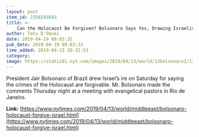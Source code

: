```yaml
---
layout: post
item_id: 2558243693
title: >-
    Can the Holocaust Be Forgiven? Bolsonaro Says Yes, Drawing Israelis’ Ire
author: Tatu D'Oquei
date: 2019-04-19 08:03:32
pub_date: 2019-04-19 08:03:32
time_added: 2019-04-13 20:32:53
category: 
image: https://static01.nyt.com/images/2019/04/13/world/13bolsonaro2/13bolsonaro2-facebookJumbo.jpg
---
```


President Jair Bolsonaro of Brazil drew Israel’s ire on Saturday for saying the crimes of the Holocaust are forgivable. Mr. Bolsonaro made the comments Thursday night at a meeting with evangelical pastors in Rio de Janeiro.

**Link:** [https://www.nytimes.com/2019/04/13/world/middleeast/bolsonaro-holocaust-forgive-israel.html](https://www.nytimes.com/2019/04/13/world/middleeast/bolsonaro-holocaust-forgive-israel.html)

